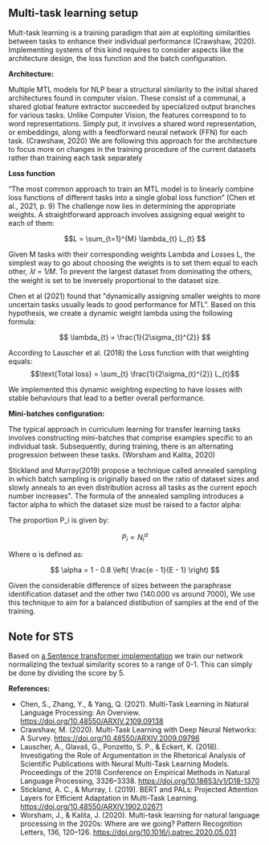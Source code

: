 
## Multi-task learning setup
Mult-task learning is a training paradigm that aim at exploiting similarities between tasks to enhance their individual performance (Crawshaw, 2020). Implementing systems of this kind requires to consider aspects like the architecture design, the loss function and the batch configuration.


**************************Architecture:**************************

Multiple MTL models for NLP bear a structural similarity to the initial shared architectures found in computer vision. These consist of a communal, a shared global feature extractor succeeded by specialized output branches for various tasks. Unlike Computer Vision, the features correspond to to word representations. Simply put, it involves a shared word representation, or embeddings, along with a feedforward neural network (FFN) for each task. (Crawshaw, 2020) We are following this approach for the architecture to focus more on changes in the training procedure of the current datasets rather than training each task separately

**************************Loss function**************************

“The most common approach to train an MTL model is to linearly combine loss functions of different tasks into a single global loss function” (Chen et al., 2021, p. 9) The challenge now lies in determining the appropriate weights. A straightforward approach involves assigning equal weight to each of them:

```math
L = \sum_{t=1}^{M} \lambda_{t} L_{t} 
```
Given M tasks with their corresponding weights Lambda and Losses L, the simplest way to go about choosing the weights is to set them equal to each other, 𝜆𝑡 = 1/𝑀. To prevent the largest dataset from dominating the others, the weight is set to be inversely proportional to the dataset size.

Chen et al (2021) found that "dynamically assigning smaller weights to more uncertain tasks usually leads to good performance for MTL”. Based on this hypothesis, we create a dynamic weight lambda using the following formula:

$$
\lambda_{t} = \frac{1}{2\sigma_{t}^{2}}
$$

According to Lauscher et al. (2018) the Loss function with that weighting equals:
 $$\text{Total loss} = \sum_{t} \frac{1}{2\sigma_{t}^{2}} L_{t}$$


We implemented this dynamic weighting expecting to have losses with stable behaviours that lead to a better overall performance.

**************Mini-batches configuration:**************

The typical approach in curriculum learning for transfer learning tasks involves constructing mini-batches that comprise examples specific to an individual task. Subsequently, during training, there is an alternating progression between these tasks. (Worsham and Kalita, 2020) 

Stickland and Murray(2019) propose a technique called annealed sampling in which batch sampling is originally based on the ratio of dataset sizes and slowly anneals to an even distribution across all tasks as the current epoch number increases". The formula of the annealed sampling introduces a factor alpha to which the dataset size must be raised to a factor alpha:

The proportion P_i is given by: 

$$
P_i ∝ N_i^\alpha
$$

Where α is defined as: 

$$
\alpha = 1 - 0.8 \left( \frac{e - 1}{E - 1} \right)
$$

 Given the considerable difference of sizes between the paraphrase identification dataset and the other two (140.000 vs around 7000), We use this technique to aim for a balanced distibution of samples at the end of the training.

## Note for STS
Based on [a Sentence transformer implementation](https://www.sbert.net/examples/training/sts/README.html) we train our network normalizing the textual similarity scores to a range of 0-1. This can simply be done by dividing the score by 5.

**************References:**************
- Chen, S., Zhang, Y., & Yang, Q. (2021). Multi-Task Learning in Natural Language Processing: An Overview. https://doi.org/10.48550/ARXIV.2109.09138
- Crawshaw, M. (2020). Multi-Task Learning with Deep Neural Networks: A Survey. https://doi.org/10.48550/ARXIV.2009.09796
- Lauscher, A., Glavaš, G., Ponzetto, S. P., & Eckert, K. (2018). Investigating the Role of Argumentation in the Rhetorical Analysis of Scientific Publications with Neural Multi-Task Learning Models. Proceedings of the 2018 Conference on Empirical Methods in Natural Language Processing, 3326–3338. https://doi.org/10.18653/v1/D18-1370
- Stickland, A. C., & Murray, I. (2019). BERT and PALs: Projected Attention Layers for Efficient Adaptation in Multi-Task Learning. https://doi.org/10.48550/ARXIV.1902.02671
- Worsham, J., & Kalita, J. (2020). Multi-task learning for natural language processing in the 2020s: Where are we going? Pattern Recognition Letters, 136, 120–126. https://doi.org/10.1016/j.patrec.2020.05.031

